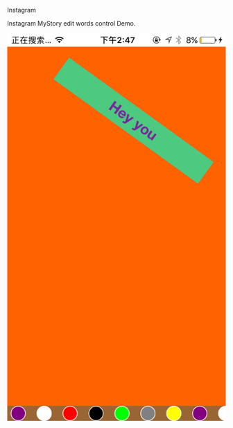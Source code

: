 Instagram 

Instagram MyStory edit words control Demo. 

![image](https://github.com/liangzhimy/InstagramMyStoryTextEditerDemo/raw/master/screen/0.png)


